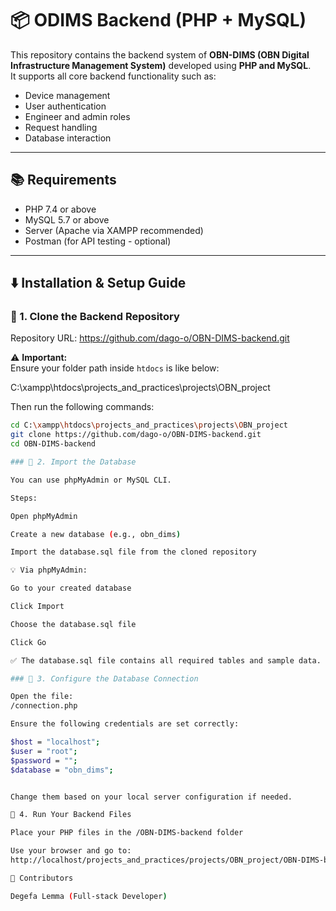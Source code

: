 # 📦 ODIMS Backend (PHP + MySQL)

This repository contains the backend system of **OBN-DIMS (OBN Digital Infrastructure Management System)** developed using **PHP and MySQL**.  
It supports all core backend functionality such as:

- Device management  
- User authentication  
- Engineer and admin roles  
- Request handling  
- Database interaction  

---

## 📚 Requirements

- PHP 7.4 or above  
- MySQL 5.7 or above  
- Server (Apache via XAMPP recommended)  
- Postman (for API testing - optional)

---

## ⬇️ Installation & Setup Guide

### 📁 1. Clone the Backend Repository

Repository URL:  https://github.com/dago-o/OBN-DIMS-backend.git

⚠️ **Important:**  
Ensure your folder path inside `htdocs` is like below:

C:\xampp\htdocs\projects_and_practices\projects\OBN_project


Then run the following commands:

```bash
cd C:\xampp\htdocs\projects_and_practices\projects\OBN_project
git clone https://github.com/dago-o/OBN-DIMS-backend.git
cd OBN-DIMS-backend

### 📁 2. Import the Database

You can use phpMyAdmin or MySQL CLI.

Steps:

Open phpMyAdmin

Create a new database (e.g., obn_dims)

Import the database.sql file from the cloned repository

💡 Via phpMyAdmin:

Go to your created database

Click Import

Choose the database.sql file

Click Go

✅ The database.sql file contains all required tables and sample data.

### 📁 3. Configure the Database Connection

Open the file:
/connection.php

Ensure the following credentials are set correctly:

$host = "localhost";
$user = "root";
$password = "";
$database = "obn_dims";


Change them based on your local server configuration if needed.

📁 4. Run Your Backend Files

Place your PHP files in the /OBN-DIMS-backend folder

Use your browser and go to:
http://localhost/projects_and_practices/projects/OBN_project/OBN-DIMS-backend/notification.php (for test only).

🤝 Contributors

Degefa Lemma (Full-stack Developer)
